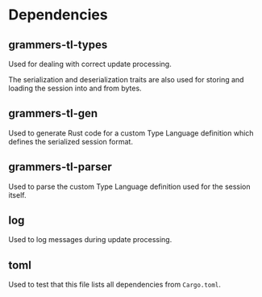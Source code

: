 # Dependencies

## grammers-tl-types

Used for dealing with correct update processing.

The serialization and deserialization traits are also used for storing and loading the session
into and from bytes.

## grammers-tl-gen

Used to generate Rust code for a custom Type Language definition which defines the serialized
session format.

## grammers-tl-parser

Used to parse the custom Type Language definition used for the session itself.

## log

Used to log messages during update processing.

## toml

Used to test that this file lists all dependencies from `Cargo.toml`.
